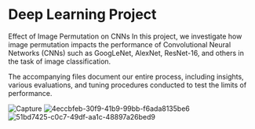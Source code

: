 # Deep Learning Project

Effect of Image Permutation on CNNs
In this project, we investigate how image permutation impacts the performance of Convolutional Neural Networks (CNNs) such as GoogLeNet, AlexNet, ResNet-16, and others in the task of image classification.

The accompanying files document our entire process, including insights, various evaluations, and tuning procedures conducted to test the limits of performance.


![Capture](https://github.com/giladtk/Deep-Learning-Project/assets/122975491/5a3d9cce-eed7-4c65-a6c4-5124f73e8358)
![4eccbfeb-30f9-41b9-99bb-f6ada8135be6](https://github.com/giladtk/Deep-Learning-Project/assets/122975491/0fc3fd24-fa96-45a8-ba56-237fac4817e5)
![51bd7425-c0c7-49df-aa1c-48897a26bed9](https://github.com/giladtk/Deep-Learning-Project/assets/122975491/270f9ce5-676e-443e-a680-c6aea11dbb5b)
